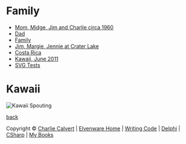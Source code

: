 <div id="container">

Family
======

<div class="section">

- [Mom, Midge, Jim and Charlie circa 1960](mom/index.html)
- [Dad](Dad/Dad.html)
- [Family](Family/Family.html)
- [Jim, Margie, Jennie at Crater Lake](2003_11_CraterLake/index.html)
- [Costa Rica](CostaRica/default.html)
- [Kawaii, June 2011](2011_06_Kawaii/index.html)
- [SVG Tests](Svg/index.html)

</div>

Kawaii
======

![Kawaii Spouting ][kawaii-rainbow]
<div>

[kawaii-rainbow]:https://s3.amazonaws.com/s3bucket01.elvenware.com/elf-photos/2011_06_Kawaii/Kawaii_m_408.png

[back](../../index.html)

</div>

Copyright © [Charlie Calvert](../../index.html) | [Elvenware
Home](../../index.html) | [Writing Code](../../development/index.html) |
[Delphi](../../development/delphi/index.html) |
[CSharp](../../development/csharp/index.html) | [My
Books](../../books/index.html)

</div>
